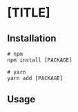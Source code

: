 # [TITLE] 

## Installation

```shell
# npm
npm install [PACKAGE]

# yarn
yarn add [PACKAGE]
```

## Usage
